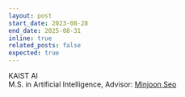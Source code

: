 ```yaml
---
layout: post
start_date: 2023-08-28
end_date: 2025-08-31
inline: true
related_posts: false
expected: true
---
```


KAIST AI  
M.S. in Artificial Intelligence, Advisor: [Minjoon Seo](https://seominjoon.github.io/)
